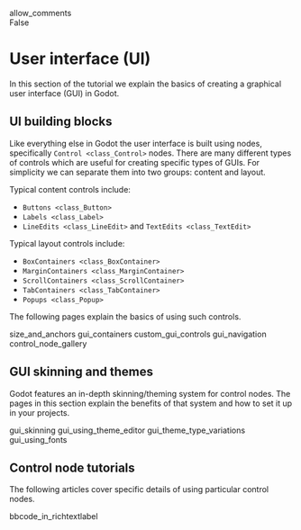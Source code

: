 allow\_comments  
False

# User interface (UI)

In this section of the tutorial we explain the basics of creating a
graphical user interface (GUI) in Godot.

## UI building blocks

Like everything else in Godot the user interface is built using nodes,
specifically `Control <class_Control>` nodes. There are many different
types of controls which are useful for creating specific types of GUIs.
For simplicity we can separate them into two groups: content and layout.

Typical content controls include:

-   `Buttons <class_Button>`
-   `Labels <class_Label>`
-   `LineEdits <class_LineEdit>` and `TextEdits <class_TextEdit>`

Typical layout controls include:

-   `BoxContainers <class_BoxContainer>`
-   `MarginContainers <class_MarginContainer>`
-   `ScrollContainers <class_ScrollContainer>`
-   `TabContainers <class_TabContainer>`
-   `Popups <class_Popup>`

The following pages explain the basics of using such controls.

size\_and\_anchors gui\_containers custom\_gui\_controls gui\_navigation
control\_node\_gallery

## GUI skinning and themes

Godot features an in-depth skinning/theming system for control nodes.
The pages in this section explain the benefits of that system and how to
set it up in your projects.

gui\_skinning gui\_using\_theme\_editor gui\_theme\_type\_variations
gui\_using\_fonts

## Control node tutorials

The following articles cover specific details of using particular
control nodes.

bbcode\_in\_richtextlabel
